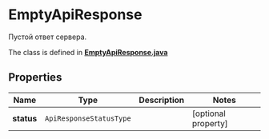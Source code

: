 

# EmptyApiResponse

Пустой ответ сервера.

The class is defined in **[EmptyApiResponse.java](../../src/main/java/org/openapitools/model/EmptyApiResponse.java)**

## Properties

Name | Type | Description | Notes
------------ | ------------- | ------------- | -------------
**status** | `ApiResponseStatusType` |  |  [optional property]



